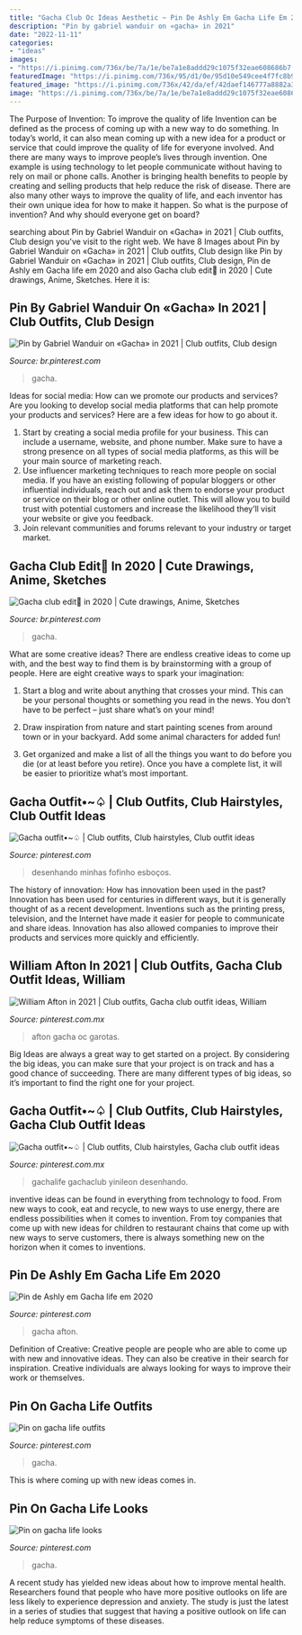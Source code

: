 ```yaml
---
title: "Gacha Club Oc Ideas Aesthetic ~ Pin De Ashly Em Gacha Life Em 2020"
description: "Pin by gabriel wanduir on «gacha» in 2021"
date: "2022-11-11"
categories:
- "ideas"
images:
- "https://i.pinimg.com/736x/be/7a/1e/be7a1e8addd29c1075f32eae608686b7.jpg"
featuredImage: "https://i.pinimg.com/736x/95/d1/0e/95d10e549cee4f7fc8b9830dca5790a1.jpg"
featured_image: "https://i.pinimg.com/736x/42/da/ef/42daef146777a8882a38511a99dda972.jpg"
image: "https://i.pinimg.com/736x/be/7a/1e/be7a1e8addd29c1075f32eae608686b7.jpg"
---
```



The Purpose of Invention: To improve the quality of life
Invention can be defined as the process of coming up with a new way to do something. In today’s world, it can also mean coming up with a new idea for a product or service that could improve the quality of life for everyone involved. And there are many ways to improve people’s lives through invention. One example is using technology to let people communicate without having to rely on mail or phone calls. Another is bringing health benefits to people by creating and selling products that help reduce the risk of disease. There are also many other ways to improve the quality of life, and each inventor has their own unique idea for how to make it happen. So what is the purpose of invention? And why should everyone get on board?

	

		
searching about Pin by Gabriel Wanduir on «Gacha» in 2021 | Club outfits, Club design you've visit to the right web. We have 8 Images about Pin by Gabriel Wanduir on «Gacha» in 2021 | Club outfits, Club design like Pin by Gabriel Wanduir on «Gacha» in 2021 | Club outfits, Club design, Pin de Ashly em Gacha life em 2020 and also Gacha club edit🖤 in 2020 | Cute drawings, Anime, Sketches. Here it is:
		
    
## Pin By Gabriel Wanduir On «Gacha» In 2021 | Club Outfits, Club Design

<img loading=lazy src="https://i.pinimg.com/736x/95/d1/0e/95d10e549cee4f7fc8b9830dca5790a1.jpg" onerror="this.onerror=null;this.src='https://tse4.mm.bing.net/th?id=OIP.7GzuGd0rY0a1sg_3dEk5yAHaM6&amp;pid=15.1';" alt="Pin by Gabriel Wanduir on «Gacha» in 2021 | Club outfits, Club design">

_Source: br.pinterest.com_

>gacha. 

	

Ideas for social media: How can we promote our products and services?
Are you looking to develop social media platforms that can help promote your products and services? Here are a few ideas for how to go about it. 
1. Start by creating a social media profile for your business. This can include a username, website, and phone number. Make sure to have a strong presence on all types of social media platforms, as this will be your main source of marketing reach. 
2. Use influencer marketing techniques to reach more people on social media. If you have an existing following of popular bloggers or other influential individuals, reach out and ask them to endorse your product or service on their blog or other online outlet. This will allow you to build trust with potential customers and increase the likelihood they’ll visit your website or give you feedback. 
3. Join relevant communities and forums relevant to your industry or target market.

    
## Gacha Club Edit🖤 In 2020 | Cute Drawings, Anime, Sketches

<img loading=lazy src="https://i.pinimg.com/736x/58/d8/32/58d832d3fcee2ed7caa27c83e2fba61f.jpg" onerror="this.onerror=null;this.src='https://tse4.mm.bing.net/th?id=OIP.2fpRjIQ_zaN7OqTssn_P3wHaEy&amp;pid=15.1';" alt="Gacha club edit🖤 in 2020 | Cute drawings, Anime, Sketches">

_Source: br.pinterest.com_

>gacha. 

	

What are some creative ideas?
There are endless creative ideas to come up with, and the best way to find them is by brainstorming with a group of people. Here are eight creative ways to spark your imagination: 
1. Start a blog and write about anything that crosses your mind. This can be your personal thoughts or something you read in the news. You don’t have to be perfect – just share what’s on your mind!

2. Draw inspiration from nature and start painting scenes from around town or in your backyard. Add some animal characters for added fun!

3. Get organized and make a list of all the things you want to do before you die (or at least before you retire). Once you have a complete list, it will be easier to prioritize what’s most important.

    
## Gacha Outfit•~♤ | Club Outfits, Club Hairstyles, Club Outfit Ideas

<img loading=lazy src="https://i.pinimg.com/736x/be/7a/1e/be7a1e8addd29c1075f32eae608686b7.jpg" onerror="this.onerror=null;this.src='https://tse2.mm.bing.net/th?id=OIP.vIYoNItGFb0n-1K-fpP8rgHaFH&amp;pid=15.1';" alt="Gacha outfit•~♤ | Club outfits, Club hairstyles, Club outfit ideas">

_Source: pinterest.com_

>desenhando minhas fofinho esboços. 

	

The history of innovation: How has innovation been used in the past?
Innovation has been used for centuries in different ways, but it is generally thought of as a recent development. Inventions such as the printing press, television, and the Internet have made it easier for people to communicate and share ideas. Innovation has also allowed companies to improve their products and services more quickly and efficiently.

    
## William Afton In 2021 | Club Outfits, Gacha Club Outfit Ideas, William

<img loading=lazy src="https://i.pinimg.com/736x/12/93/1e/12931ef8212d0ca6209b528e95a1c29d.jpg" onerror="this.onerror=null;this.src='https://tse4.mm.bing.net/th?id=OIP.1zTHNndz1BEDobv-2tFM8gHaLg&amp;pid=15.1';" alt="William Afton in 2021 | Club outfits, Gacha club outfit ideas, William">

_Source: pinterest.com.mx_

>afton gacha oc garotas. 

	

Big Ideas are always a great way to get started on a project. By considering the big ideas, you can make sure that your project is on track and has a good chance of succeeding. There are many different types of big ideas, so it’s important to find the right one for your project.

    
## Gacha Outfit•~♤ | Club Outfits, Club Hairstyles, Gacha Club Outfit Ideas

<img loading=lazy src="https://i.pinimg.com/736x/10/fb/b5/10fbb526d38195b77c02bf443cb232c5.jpg" onerror="this.onerror=null;this.src='https://tse4.mm.bing.net/th?id=OIP.9nthOYa2VgO4yJN7CXP7aAHaHD&amp;pid=15.1';" alt="Gacha outfit•~♤ | Club outfits, Club hairstyles, Gacha club outfit ideas">

_Source: pinterest.com.mx_

>gachalife gachaclub yinileon desenhando. 

	

inventive ideas can be found in everything from technology to food. From new ways to cook, eat and recycle, to new ways to use energy, there are endless possibilities when it comes to invention. From toy companies that come up with new ideas for children to restaurant chains that come up with new ways to serve customers, there is always something new on the horizon when it comes to inventions.

    
## Pin De Ashly Em Gacha Life Em 2020

<img loading=lazy src="https://i.pinimg.com/736x/e9/a3/8e/e9a38e267f911414e027198172822513.jpg" onerror="this.onerror=null;this.src='https://tse3.mm.bing.net/th?id=OIP._aIJVyDqf7T2up0KonMvRQHaJ3&amp;pid=15.1';" alt="Pin de Ashly em Gacha life em 2020">

_Source: pinterest.com_

>gacha afton. 

	

Definition of Creative:
Creative people are people who are able to come up with new and innovative ideas. They can also be creative in their search for inspiration. Creative individuals are always looking for ways to improve their work or themselves.

    
## Pin On Gacha Life Outfits

<img loading=lazy src="https://i.pinimg.com/736x/42/da/ef/42daef146777a8882a38511a99dda972.jpg" onerror="this.onerror=null;this.src='https://tse1.mm.bing.net/th?id=OIP.qtDMIcoFLrO0TlRSUtpPbgHaHK&amp;pid=15.1';" alt="Pin on gacha life outfits">

_Source: pinterest.com_

>gacha. 

	

This is where coming up with new ideas comes in.

    
## Pin On Gacha Life Looks

<img loading=lazy src="https://i.pinimg.com/736x/a3/02/08/a30208788518efab13226346739e387c.jpg" onerror="this.onerror=null;this.src='https://tse2.mm.bing.net/th?id=OIP.-X-ASlHRKBEtB97VY-xS_gHaHS&amp;pid=15.1';" alt="Pin on gacha life looks">

_Source: pinterest.com_

>gacha. 

	

A recent study has yielded new ideas about how to improve mental health. Researchers found that people who have more positive outlooks on life are less likely to experience depression and anxiety. The study is just the latest in a series of studies that suggest that having a positive outlook on life can help reduce symptoms of these diseases.

